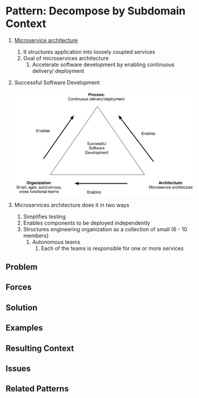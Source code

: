 # Pattern: Decompose by Subdomain Context #
1. [Microservice architecture](https://microservices.io/patterns/microservices.html)
	1. It structures application into loosely coupled services
	2. Goal of microservices architecture
		1. Accelerate software development by enabling continuous delivery/ deployment
2. Successful Software Development

	![successful_software_development.png](successful_software_development.png)
	
3. Microservices architecture does it in two ways
	1. Simplifies testing
	2. Enables components to be deployed independently
	3. Structures engineering organization as a collection of small (6 - 10 members)
		1. Autonomous teams
			1. Each of the teams is responsible for one or more services

## Problem ##
## Forces ##
## Solution ##
## Examples ##
## Resulting Context ##
## Issues ##
## Related Patterns ##